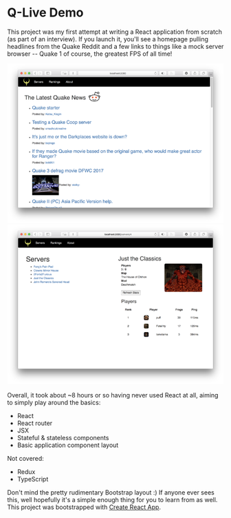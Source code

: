 # Q-Live Demo
This project was my first attempt at writing a React application from scratch (as part of an interview). If you launch it, you'll see a homepage pulling headlines from the Quake Reddit and a few links to things like a mock server browser -- Quake 1 of course, the greatest FPS of all time!

![Reddit Browser](images/screenshot-home-sm.png) ![Server Browser](images/screenshot-server-sm.png)

Overall, it took about ~8 hours or so having never used React at all, aiming to simply play around the basics:
* React
* React router
* JSX
* Stateful & stateless components
* Basic application component layout

Not covered:
* Redux
* TypeScript

Don't mind the pretty rudimentary Bootstrap layout :) If anyone ever sees this, well hopefully it's a simple enough thing for you to learn from as well. This project was bootstrapped with [Create React App](https://github.com/facebookincubator/create-react-app).
